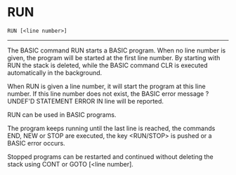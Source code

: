 # RUN
```
RUN [<line number>]
```
---

The BASIC command RUN starts a BASIC program. When no line number is given, the program will be started at the first line number. By starting with RUN the stack is deleted, while the BASIC command CLR is executed automatically in the background.

When RUN is given a line number, it will start the program at this line number. If this line number does not exist, the BASIC error message ?UNDEF'D STATEMENT ERROR IN line will be reported.

RUN can be used in BASIC programs.

The program keeps running until the last line is reached, the commands END, NEW or STOP are executed, the key <RUN/STOP> is pushed or a BASIC error occurs.

Stopped programs can be restarted and continued without deleting the stack using CONT or GOTO [<line number].
